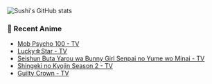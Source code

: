 ![Sushi's GitHub stats](https://github-readme-stats.vercel.app/api?username=DaSushiAsian&hide=contribs,prs)

### 🗻 Recent Anime
<!-- ANIME-LIST:START -->
- [Mob Psycho 100 - TV](https://myanimelist.net/anime/32182/Mob_Psycho_100)
- [Lucky☆Star - TV](https://myanimelist.net/anime/1887/Lucky☆Star)
- [Seishun Buta Yarou wa Bunny Girl Senpai no Yume wo Minai - TV](https://myanimelist.net/anime/37450/Seishun_Buta_Yarou_wa_Bunny_Girl_Senpai_no_Yume_wo_Minai)
- [Shingeki no Kyojin Season 2 - TV](https://myanimelist.net/anime/25777/Shingeki_no_Kyojin_Season_2)
- [Guilty Crown - TV](https://myanimelist.net/anime/10793/Guilty_Crown)
<!-- ANIME-LIST:END -->